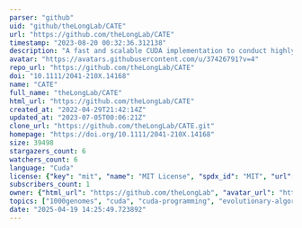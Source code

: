 ```yaml
---
parser: "github"
uid: "github/theLongLab/CATE"
url: "https://github.com/theLongLab/CATE"
timestamp: "2023-08-20 00:32:36.312138"
description: "A fast and scalable CUDA implementation to conduct highly parallelized evolutionary tests on large scale genomic data."
avatar: "https://avatars.githubusercontent.com/u/37426791?v=4"
repo_url: "https://github.com/theLongLab/CATE"
doi: "10.1111/2041-210X.14168"
name: "CATE"
full_name: "theLongLab/CATE"
html_url: "https://github.com/theLongLab/CATE"
created_at: "2022-04-29T21:42:14Z"
updated_at: "2023-07-05T00:06:21Z"
clone_url: "https://github.com/theLongLab/CATE.git"
homepage: "https://doi.org/10.1111/2041-210X.14168"
size: 39498
stargazers_count: 6
watchers_count: 6
language: "Cuda"
license: {"key": "mit", "name": "MIT License", "spdx_id": "MIT", "url": "https://api.github.com/licenses/mit", "node_id": "MDc6TGljZW5zZTEz"}
subscribers_count: 1
owner: {"html_url": "https://github.com/theLongLab", "avatar_url": "https://avatars.githubusercontent.com/u/37426791?v=4", "login": "theLongLab", "type": "Organization"}
topics: ["1000genomes", "cuda", "cuda-programming", "evolutionary-algorithms", "evolutionary-biology", "evolutionary-computation", "genetic-algorithm", "genetics", "neutrality-test", "vcf", "vcf-data", "vcf-files", "cuda-toolkit", "ehh", "extended-haplotype-homozygosity", "mk-test", "neutrality", "tajima"]
date: "2025-04-19 14:25:49.723892"
---
```

